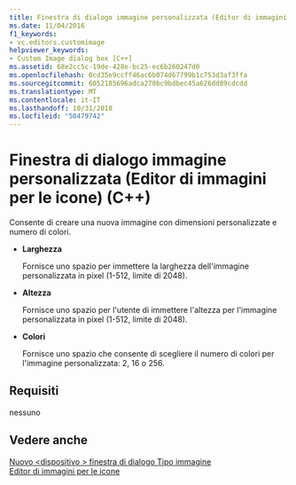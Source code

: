 ```yaml
---
title: Finestra di dialogo immagine personalizzata (Editor di immagini per le icone) (C++)
ms.date: 11/04/2016
f1_keywords:
- vc.editors.customimage
helpviewer_keywords:
- Custom Image dialog box [C++]
ms.assetid: 68e2cc5c-19de-428e-bc25-ec6b260247d0
ms.openlocfilehash: 0cd35e9ccff46ac6b074d67799b1c753d3af3ffa
ms.sourcegitcommit: 6052185696adca270bc9bdbec45a626dd89cdcdd
ms.translationtype: MT
ms.contentlocale: it-IT
ms.lasthandoff: 10/31/2018
ms.locfileid: "50479742"
---
```

# <a name="custom-image-dialog-box-c-image-editor-for-icons"></a>Finestra di dialogo immagine personalizzata (Editor di immagini per le icone) (C++)

Consente di creare una nuova immagine con dimensioni personalizzate e numero di colori.

- **Larghezza**

   Fornisce uno spazio per immettere la larghezza dell'immagine personalizzata in pixel (1-512, limite di 2048).

- **Altezza**

   Fornisce uno spazio per l'utente di immettere l'altezza per l'immagine personalizzata in pixel (1-512, limite di 2048).

- **Colori**

   Fornisce uno spazio che consente di scegliere il numero di colori per l'immagine personalizzata: 2, 16 o 256.

## <a name="requirements"></a>Requisiti

nessuno

## <a name="see-also"></a>Vedere anche

[Nuovo \<dispositivo > finestra di dialogo Tipo immagine](../windows/new-device-image-type-dialog-box-image-editor-for-icons.md)<br/>
[Editor di immagini per le icone](../windows/image-editor-for-icons.md)
